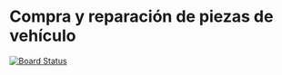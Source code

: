 # Compra y reparación de piezas de vehículo

[![Board Status](https://dev.azure.com/microsoftrocks/7e39cebc-7ae3-44ad-8b94-0d625bb19c87/2ef0e0b1-abe8-4515-bdce-a23d55ecc096/_apis/work/boardbadge/66edb89c-d58f-41b6-bd85-97d56d5d6ec3)](https://dev.azure.com/microsoftrocks/7e39cebc-7ae3-44ad-8b94-0d625bb19c87/_boards/board/t/2ef0e0b1-abe8-4515-bdce-a23d55ecc096/Microsoft.RequirementCategory/)
